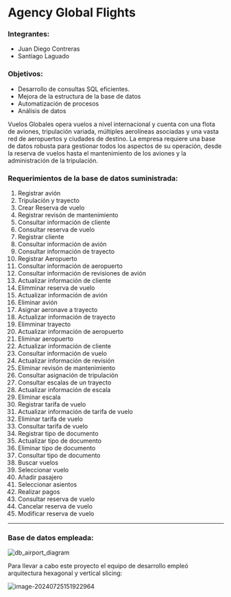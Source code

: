 # Agency Global Flights
### Integrantes:

- Juan Diego Contreras
- Santiago Laguado

### Objetivos:

- Desarrollo de consultas SQL eficientes.
- Mejora de la estructura de la base de datos
- Automatización de procesos
- Análisis de datos

Vuelos Globales opera vuelos a nivel internacional y cuenta con una flota de aviones, tripulación variada, múltiples aerolíneas asociadas y una vasta red de aeropuertos y ciudades de destino. La empresa requiere una base de datos robusta para gestionar todos los aspectos de su operación, desde la reserva de vuelos hasta el mantenimiento de los aviones y la administración de la tripulación.

### Requerimientos de la base de datos suministrada:

1. Registrar avión
2. Tripulación  y trayecto
3. Crear Reserva de vuelo
4. Registrar revisón de mantenimiento
5. Consultar información de cliente
6. Consultar reserva de vuelo
7. Registrar cliente
8. Consultar información de avión
9. Consultar información de trayecto
10. Registrar Aeropuerto
11. Consultar información de aeropuerto
12. Consultar información de revisiones de avión 
13. Actualizar información de cliente
14. Elimminar reserva de vuelo
15. Actualizar información de avión
16. Eliminar avión 
17. Asignar aeronave a trayecto
18. Actualizar información de trayecto
19. Elimminar trayecto
20. Actualizar información de aeropuerto
21. Eliminar aeropuerto
22. Actualizar información de cliente
23. Consultar información de vuelo
24. Actualizar información de revisión
25. Eliminar revisón de mantenimiento
26. Consultar asignación de tripulación
27. Consultar escalas de un trayecto
28. Actualizar información de escala
29. Eliminar escala
30. Registrar tarifa de vuelo
31. Actualizar información de tarifa de vuelo
32. Eliminar tarifa de vuelo 
33. Consultar tarifa de vuelo
34. Registrar tipo de documento
35. Actualizar tipo de documento
36. Eliminar tipo de documento
37. Consultar tipo de documento
38. Buscar vuelos
39. Seleccionar vuelo
40. Añadir pasajero
41. Seleccionar asientos
42. Realizar pagos
43. Consultar reserva de vuelo
44. Cancelar reserva de vuelo 
45. Modificar reserva de vuelo

----------------------------------------------------------------------------------------------------------------------

### Base de datos empleada: 

![db_airport_diagram](/home/camper/Documentos/Agency-GlobalFlights-1/database_design/db_airport_diagram.png)

Para llevar a cabo este proyecto el equipo de desarrollo empleó arquitectura hexagonal y vertical slicing:

![image-20240725151922964](/home/camper/.config/Typora/typora-user-images/image-20240725151922964.png)




